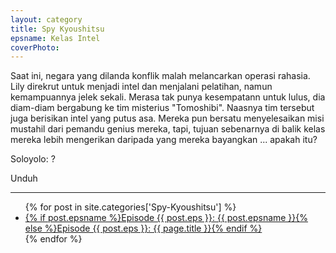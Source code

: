 ```yaml
---
layout: category
title: Spy Kyoushitsu
epsname: Kelas Intel
coverPhoto: 
---
```


Saat ini, negara yang dilanda konflik malah melancarkan operasi rahasia. Lily direkrut untuk menjadi intel dan menjalani pelatihan, namun kemampuannya jelek sekali. Merasa tak punya kesempatann untuk lulus, dia diam-diam bergabung ke tim misterius "Tomoshibi". Naasnya tim tersebut juga berisikan intel yang putus asa. Mereka pun bersatu menyelesaikan misi mustahil dari pemandu genius mereka, tapi, tujuan sebenarnya di balik kelas mereka lebih mengerikan daripada yang mereka bayangkan ... apakah itu?

Soloyolo: ?

Unduh

---
  <ul>
    {% for post in site.categories['Spy-Kyoushitsu'] %}
  <li><a href="{{ site.baseurl }}{{ post.url }}">{% if post.epsname %}Episode {{ post.eps }}: {{ post.epsname }}{% else %}Episode {{ post.eps }}: {{ page.title }}{% endif %}</a></li>
  {% endfor %}
  </ul>